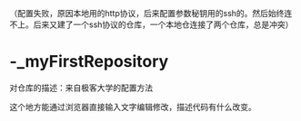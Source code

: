 （配置失败，原因本地用的http协议，后来配置参数秘钥用的ssh的。然后始终连不上。后来又建了一个ssh协议的仓库，一个本地仓连接了两个仓库，总是冲突）
# -_myFirstRepository
对仓库的描述：来自极客大学的配置方法

这个地方能通过浏览器直接输入文字编辑修改，描述代码有什么改变。
